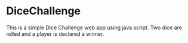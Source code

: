 # DiceChallenge
This is a simple Dice Challenge web app using java script. Two dice are  rolled and a player is declared a winner.
